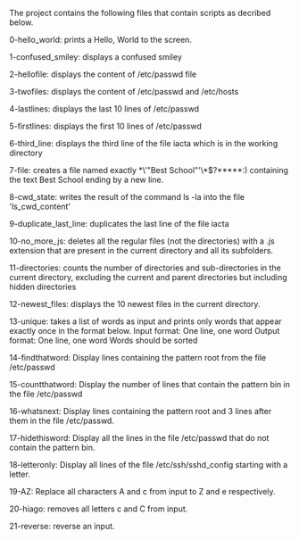 The project contains the following files that contain scripts as decribed below.

0-hello_world:	prints a Hello, World to the screen.

1-confused_smiley:	displays a confused smiley

2-hellofile:	displays the content of /etc/passwd file

3-twofiles:	displays the content of /etc/passwd and /etc/hosts

4-lastlines:		displays the last 10 lines of /etc/passwd

5-firstlines:	displays the first 10 lines of /etc/passwd

6-third_line:	displays the third line of the file iacta which is in the working directory

7-file:		creates a file named exactly \*\\'"Best School"\'\\*$\?\*\*\*\*\*:) containing the text Best School ending by a new line.

8-cwd_state:	writes the result of the command ls -la into the file 'ls_cwd_content' 

9-duplicate_last_line:	duplicates the last line of the file iacta

10-no_more_js:	deletes all the regular files (not the directories) with a .js extension that are present in the current directory and all its subfolders.

11-directories:	counts the number of directories and sub-directories in the current directory, excluding the current and parent directories but including hidden directories

12-newest_files:	displays the 10 newest files in the current directory.

13-unique:	takes a list of words as input and prints only words that appear exactly once in the format below.
Input format: One line, one word
Output format: One line, one word
Words should be sorted

14-findthatword:	Display lines containing the pattern root from the file /etc/passwd

15-countthatword:	Display the number of lines that contain the pattern bin in the file /etc/passwd

16-whatsnext:	Display lines containing the pattern root and 3 lines after them in the file /etc/passwd.

17-hidethisword:	Display all the lines in the file /etc/passwd that do not contain the pattern bin.

18-letteronly:	Display all lines of the file /etc/ssh/sshd_config starting with a letter.

19-AZ:		Replace all characters A and c from input to Z and e respectively.

20-hiago:		removes all letters c and C from input.

21-reverse:	reverse an input.





